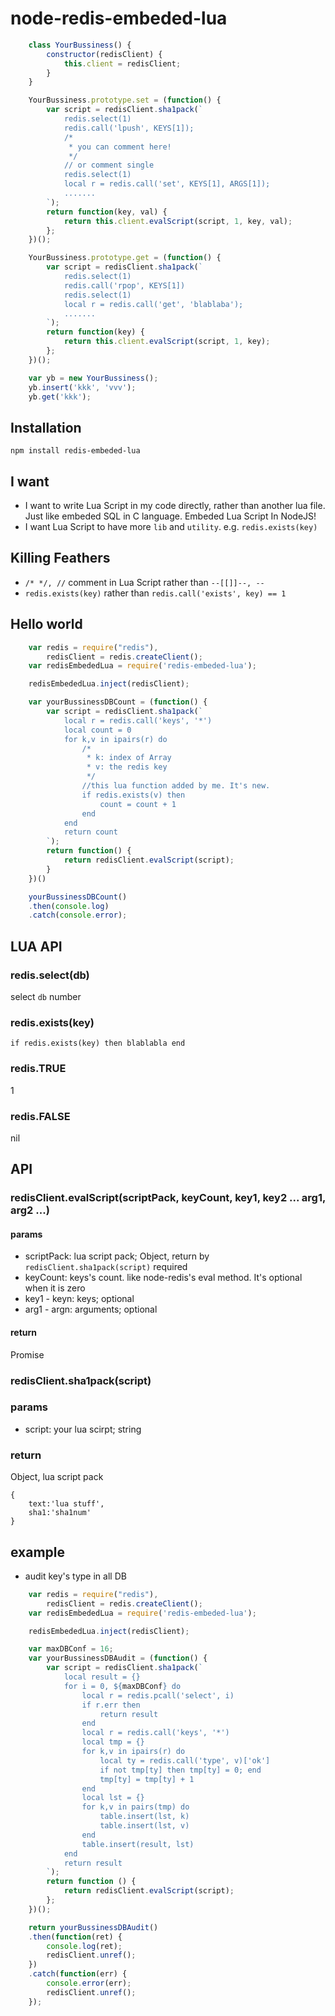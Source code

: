 node-redis-embeded-lua
==================
~~~js
    class YourBussiness() {
        constructor(redisClient) {
            this.client = redisClient;
        }
    }

    YourBussiness.prototype.set = (function() {
        var script = redisClient.sha1pack(`
            redis.select(1)
            redis.call('lpush', KEYS[1]);
            /*
             * you can comment here!
             */
            // or comment single
            redis.select(1)
            local r = redis.call('set', KEYS[1], ARGS[1]);
            .......
        `);
        return function(key, val) {
            return this.client.evalScript(script, 1, key, val);
        };
    })();

    YourBussiness.prototype.get = (function() {
        var script = redisClient.sha1pack(`
            redis.select(1)
            redis.call('rpop', KEYS[1])
            redis.select(1)
            local r = redis.call('get', 'blablaba');
            .......
        `);
        return function(key) {
            return this.client.evalScript(script, 1, key);
        };
    })();

    var yb = new YourBussiness();
    yb.insert('kkk', 'vvv');
    yb.get('kkk');
~~~

## Installation
`npm install redis-embeded-lua`

## I want

* I want to write Lua Script in my code directly, rather than another lua file. Just like embeded SQL in C language. Embeded Lua Script In NodeJS!
* I want Lua Script to have more `lib` and `utility`. e.g. `redis.exists(key)`

## Killing Feathers

* `/* */, //` comment in Lua Script rather than `--[[]]--, --`
*  `redis.exists(key)` rather than `redis.call('exists', key) == 1`

## Hello world

~~~js
    var redis = require("redis"),
        redisClient = redis.createClient();
    var redisEmbededLua = require('redis-embeded-lua');

    redisEmbededLua.inject(redisClient);

    var yourBussinessDBCount = (function() {
        var script = redisClient.sha1pack(`
            local r = redis.call('keys', '*')
            local count = 0
            for k,v in ipairs(r) do
                /*
                 * k: index of Array
                 * v: the redis key
                 */
                //this lua function added by me. It's new.
                if redis.exists(v) then
                    count = count + 1
                end
            end
            return count
        `);
        return function() {
            return redisClient.evalScript(script);
        }
    })()

    yourBussinessDBCount()
    .then(console.log)
    .catch(console.error);
~~~


## LUA API

### redis.select(db)

select `db` number

### redis.exists(key)

`if redis.exists(key) then blablabla end`

### redis.TRUE

1 

### redis.FALSE

nil


## API

### redisClient.evalScript(scriptPack, keyCount, key1, key2 ... arg1, arg2 ...)

#### params
* scriptPack:  lua script pack; Object, return by `redisClient.sha1pack(script)` required
* keyCount:    keys's count. like node-redis's eval method. It's optional when it is zero
* key1 - keyn: keys; optional
* arg1 - argn: arguments; optional

#### return
Promise

### redisClient.sha1pack(script)

### params

* script: your lua scirpt; string

### return
Object, lua script pack
```
{
    text:'lua stuff',
    sha1:'sha1num'
}
```

## example

* audit key's type in all DB

~~~js
    var redis = require("redis"),
        redisClient = redis.createClient();
    var redisEmbededLua = require('redis-embeded-lua');

    redisEmbededLua.inject(redisClient);

    var maxDBConf = 16;
    var yourBussinessDBAudit = (function() {
        var script = redisClient.sha1pack(`
            local result = {}
            for i = 0, ${maxDBConf} do
                local r = redis.pcall('select', i)
                if r.err then
                    return result
                end
                local r = redis.call('keys', '*')
                local tmp = {}
                for k,v in ipairs(r) do
                    local ty = redis.call('type', v)['ok']
                    if not tmp[ty] then tmp[ty] = 0; end
                    tmp[ty] = tmp[ty] + 1
                end
                local lst = {}
                for k,v in pairs(tmp) do
                    table.insert(lst, k)
                    table.insert(lst, v)
                end
                table.insert(result, lst)
            end
            return result
        `);
        return function () {
            return redisClient.evalScript(script);
        };
    })();

    return yourBussinessDBAudit()
    .then(function(ret) {
        console.log(ret);
        redisClient.unref();
    })
    .catch(function(err) {
        console.error(err);
        redisClient.unref();
    });
~~~
